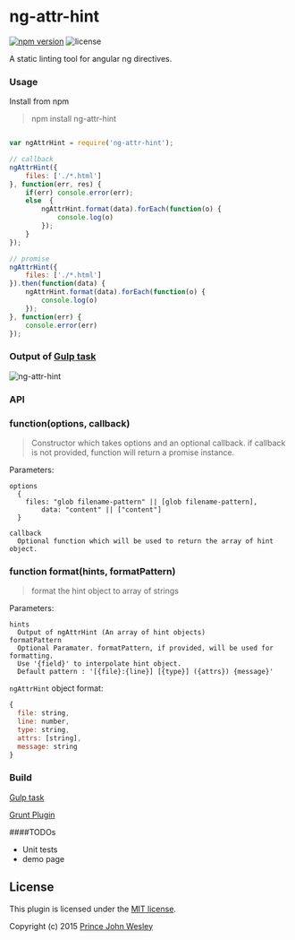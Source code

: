 # ng-attr-hint

[![npm version](https://badge.fury.io/js/ng-attr-hint.svg)](http://badge.fury.io/js/ng-attr-hint) ![license](https://img.shields.io/badge/license-MIT-blue.svg)

A static linting tool for angular ng directives.


### Usage

Install from npm

> npm install ng-attr-hint

```javascript

var ngAttrHint = require('ng-attr-hint');

// callback
ngAttrHint({
	files: ['./*.html']
}, function(err, res) {
	if(err) console.error(err);
	else  {
		ngAttrHint.format(data).forEach(function(o) {
			console.log(o)
		});
	}
});

// promise
ngAttrHint({
	files: ['./*.html']
}).then(function(data) {
	ngAttrHint.format(data).forEach(function(o) {
		console.log(o)
	});
}, function(err) {
	console.error(err)
});

```

### Output of [Gulp task](https://gist.github.com/princejwesley/679f092fd1f2ac2ad21c)
![ng-attr-hint](https://gist.githubusercontent.com/princejwesley/accb5688eaf40ae338af/raw/38549764e5ae53fd9324b8c8f0d6ead6d43d9f6c/ng-attr-hint.png)


### API
### function(options, callback)
> Constructor which takes options and an optional callback. if callback is not provided, function will return a promise instance.

Parameters:
```
options
  {
    files: "glob filename-pattern" || [glob filename-pattern],
		data: "content" || ["content"]
  }

callback
  Optional function which will be used to return the array of hint object.

```


### function format(hints, formatPattern)
> format the hint object to array of strings

Parameters:
```
hints
  Output of ngAttrHint (An array of hint objects)
formatPattern
  Optional Paramater. formatPattern, if provided, will be used for formatting.
  Use '{field}' to interpolate hint object.
  Default pattern : '[{file}:{line}] [{type}] ({attrs}) {message}'
```
`ngAttrHint` object format:

``` javascript
{
  file: string,
  line: number,
  type: string,
  attrs: [string],
  message: string
}

```

### Build
[Gulp task](https://gist.github.com/princejwesley/679f092fd1f2ac2ad21c)

[Grunt Plugin](https://github.com/senthilporunan/grunt-ng-attr-hint)

####TODOs

* Unit tests
* demo page


## License
This plugin is licensed under the [MIT license](https://github.com/princejwesley/ng-attr-hint/blob/master/LICENSE).

Copyright (c) 2015 [Prince John Wesley](http://www.toolitup.com)
